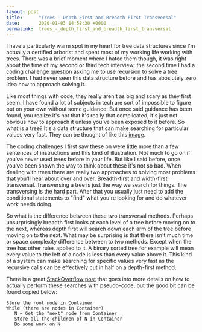 ```yaml
---
layout: post
title:      "Trees - Depth First and Breadth First Transversal"
date:       2020-01-03 14:58:30 +0000
permalink:  trees_-_depth_first_and_breadth_first_transversal
---
```



I have a particularly warm spot in my heart for tree data structures since I'm actually a certified arborist and spent most of my working life working with trees. There was a brief moment where I hated them though, it was right about the time of my second or third tech interview; the second time I had a coding challenge question asking me to use recursion to solve a tree problem. I had never seen this data structure before and has aboslutely zero idea how to approach solving it. 

Like most things with code, they really aren't as big and scary as they first seem. I have found a lot of subjects in tech are sort of impossible to figure out on your own without some guidance. But once said guidance has been found, you realize it's not that it's really that complicated, it's just not obvious how to approach it unless you've been exposed to it before. So what is a tree? It's a data structure that can make searching for particular values very fast. They can be thought of like this [image](https://www.google.com/url?sa=i&source=images&cd=&ved=2ahUKEwiMlaGN1OfmAhWZXc0KHaU2CT0QjRx6BAgBEAQ&url=https%3A%2F%2Fwww.geeksforgeeks.org%2Fbinary-search-tree-set-1-search-and-insertion%2F&psig=AOvVaw1SzTQWCPs-JDqf8f2PSFJO&ust=1578148654259950).

The coding challenges I first saw these on were little more than a few sentences of instructions and this kind of illustration. Not much to go on if you've never used trees before in your life. But like I said before, once you've been shown the way to think about these it's not so bad. When dealing with trees there are really two approaches to solving most problems that you'll hear about over and over. Breadth-first and width-first transversal. Transversing a tree is just the way we search for things. The transversing is the hard part. After that you usually just need to add the conditional statements to "find" what you're looking for and do whatever work needs doing.

So what is the difference between these two transversal methods. Perhaps unsurprisingly breadth first looks at each level of a tree before moving on to the next, whereas depth first will search down each arm of the tree before moving on to the next. What may be surprising is that there isn't much time or space complexity difference between to two methods. Except when the tree has other rules applied to it. A binary sorted tree for example will mean every value to the left of a node is less than every value above it. This kind of a system can make searching for specific values very fast as the recursive calls can be effectively cut in half on a depth-first method. 

There is a great [StackOverflow post](https://stackoverflow.com/questions/687731/breadth-first-vs-depth-first) that goes into more details on how to actually perform these searches with pseudo-code, but the good bit can be found copied below:
```
Store the root node in Container
While (there are nodes in Container)
   N = Get the "next" node from Container
   Store all the children of N in Container
   Do some work on N
```

